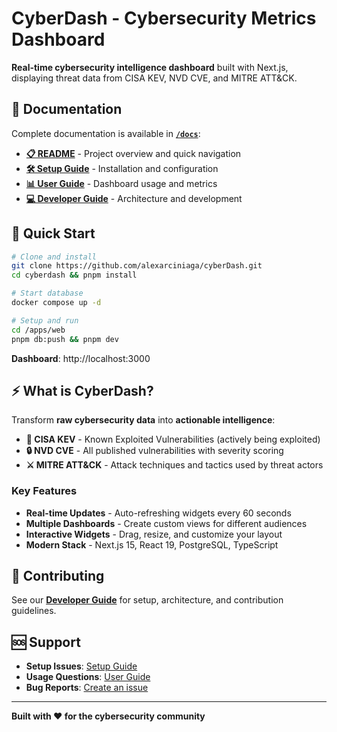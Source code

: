 # CyberDash - Cybersecurity Metrics Dashboard

**Real-time cybersecurity intelligence dashboard** built with Next.js, displaying threat data from CISA KEV, NVD CVE, and MITRE ATT&CK.

## 📖 Documentation

Complete documentation is available in **[`/docs`](./docs)**:

- **[📋 README](./docs/README.md)** - Project overview and quick navigation
- **[🛠️ Setup Guide](./docs/SETUP.md)** - Installation and configuration
- **[📊 User Guide](./docs/USER-GUIDE.md)** - Dashboard usage and metrics
- **[💻 Developer Guide](./docs/DEVELOPER-GUIDE.md)** - Architecture and development

## 🚀 Quick Start

```bash
# Clone and install
git clone https://github.com/alexarciniaga/cyberDash.git
cd cyberdash && pnpm install

# Start database
docker compose up -d

# Setup and run
cd /apps/web
pnpm db:push && pnpm dev
```

**Dashboard**: http://localhost:3000

## ⚡ What is CyberDash?

Transform **raw cybersecurity data** into **actionable intelligence**:

- **🚨 CISA KEV** - Known Exploited Vulnerabilities (actively being exploited)
- **🔒 NVD CVE** - All published vulnerabilities with severity scoring
- **⚔️ MITRE ATT&CK** - Attack techniques and tactics used by threat actors

### Key Features

- **Real-time Updates** - Auto-refreshing widgets every 60 seconds
- **Multiple Dashboards** - Create custom views for different audiences
- **Interactive Widgets** - Drag, resize, and customize your layout
- **Modern Stack** - Next.js 15, React 19, PostgreSQL, TypeScript

## 🤝 Contributing

See our **[Developer Guide](./docs/DEVELOPER-GUIDE.md)** for setup, architecture, and contribution guidelines.

## 🆘 Support

- **Setup Issues**: [Setup Guide](./docs/SETUP.md)
- **Usage Questions**: [User Guide](./docs/USER-GUIDE.md)
- **Bug Reports**: [Create an issue](https://github.com/alexarciniaga/cyberDash/issues)

---

**Built with ❤️ for the cybersecurity community**
